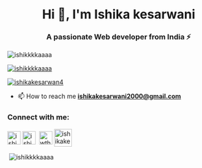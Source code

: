 <h1 align="center">Hi 👋, I'm Ishika kesarwani</h1>
<h3 align="center">A passionate Web developer from India ⚡</h3>

<p align="left"> <img src="https://komarev.com/ghpvc/?username=ishikkkkaaaa&label=Profile%20views&color=0e75b6&style=flat" alt="ishikkkkaaaa" /> </p>

<p align="left"> <a href="https://github.com/ryo-ma/github-profile-trophy"><img src="https://github-profile-trophy.vercel.app/?username=ishikkkkaaaa" alt="ishikkkkaaaa" /></a> </p>

<p align="left"> <a href="https://twitter.com/ishikakesarwan4" target="blank"><img src="https://img.shields.io/twitter/follow/ishikakesarwan4?logo=twitter&style=for-the-badge" alt="ishikakesarwan4" /></a> </p>

- 📫 How to reach me **ishikakesarwani2000@gmail.com**

<h3 align="left">Connect with me:</h3>
<p align="left">
<a href="https://twitter.com/ishikakesarwan4" target="blank"><img align="center" src="https://img.icons8.com/cute-clipart/64/000000/twitter.png" alt="ishikakesarwan4" height="30" width="30" /></a>
<a href="https://linkedin.com/in/ishika kesarwani" target="blank"><img align="center" src="https://img.icons8.com/cute-clipart/64/000000/linkedin.png" alt="ishika kesarwani" height="30" width="30" /></a>&nbsp;
<a href="https://instagram.com/wth_ishiii" target="blank"><img align="center" src="https://img.icons8.com/cute-clipart/64/000000/instagram-new.png" alt="wth_ishiii" height="30" width="30" /></a>
<a href="https://www.hackerrank.com/ishikakesarwani1" target="blank"><img align="center" src="https://img.icons8.com/windows/512/hackerrank.png" alt="ishikakesarwani1" height="40" width="40" /></a>
</p>



<p>&nbsp;<img align="center" src="https://github-readme-stats.vercel.app/api?username=ishikkkkaaaa&show_icons=true&locale=en" alt="ishikkkkaaaa" style=""/></p>
